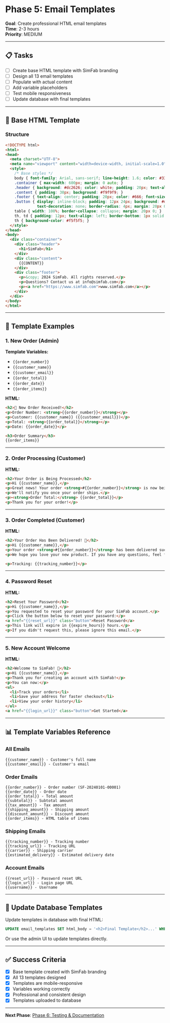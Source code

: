 # Phase 5: Email Templates

**Goal**: Create professional HTML email templates  
**Time**: 2-3 hours  
**Priority**: MEDIUM

---

## 📋 Tasks

- [ ] Create base HTML template with SimFab branding
- [ ] Design all 13 email templates
- [ ] Populate with actual content
- [ ] Add variable placeholders
- [ ] Test mobile responsiveness
- [ ] Update database with final templates

---

## 🎨 Base HTML Template

### Structure
```html
<!DOCTYPE html>
<html>
<head>
  <meta charset="UTF-8">
  <meta name="viewport" content="width=device-width, initial-scale=1.0">
  <style>
    /* Base styles */
    body { font-family: Arial, sans-serif; line-height: 1.6; color: #333; margin: 0; padding: 0; }
    .container { max-width: 600px; margin: 0 auto; }
    .header { background: #dc2626; color: white; padding: 20px; text-align: center; }
    .content { padding: 30px; background: #f9f9f9; }
    .footer { text-align: center; padding: 20px; color: #666; font-size: 12px; }
    .button { display: inline-block; padding: 12px 24px; background: #dc2626; color: white; 
              text-decoration: none; border-radius: 4px; margin: 20px 0; }
    table { width: 100%; border-collapse: collapse; margin: 20px 0; }
    th, td { padding: 12px; text-align: left; border-bottom: 1px solid #ddd; }
    th { background-color: #f5f5f5; }
  </style>
</head>
<body>
  <div class="container">
    <div class="header">
      <h1>SimFab</h1>
    </div>
    <div class="content">
      {{CONTENT}}
    </div>
    <div class="footer">
      <p>&copy; 2024 SimFab. All rights reserved.</p>
      <p>Questions? Contact us at info@simfab.com</p>
      <p><a href="https://www.simfab.com">www.simfab.com</a></p>
    </div>
  </div>
</body>
</html>
```

---

## 📧 Template Examples

### 1. New Order (Admin)

**Template Variables:**
- `{{order_number}}`
- `{{customer_name}}`
- `{{customer_email}}`
- `{{order_total}}`
- `{{order_date}}`
- `{{order_items}}`

**HTML:**
```html
<h2>🎉 New Order Received!</h2>
<p>Order Number: <strong>{{order_number}}</strong></p>
<p>Customer: {{customer_name}} ({{customer_email}})</p>
<p>Total: <strong>{{order_total}}</strong></p>
<p>Date: {{order_date}}</p>

<h3>Order Summary</h3>
{{order_items}}
```

---

### 2. Order Processing (Customer)

**HTML:**
```html
<h2>Your Order is Being Processed</h2>
<p>Hi {{customer_name}},</p>
<p>Great news! Your order <strong>#{{order_number}}</strong> is now being processed.</p>
<p>We'll notify you once your order ships.</p>
<p><strong>Order Total:</strong> {{order_total}}</p>
<p>Thank you for your order!</p>
```

---

### 3. Order Completed (Customer)

**HTML:**
```html
<h2>Your Order Has Been Delivered! 🎉</h2>
<p>Hi {{customer_name}},</p>
<p>Your order <strong>#{{order_number}}</strong> has been delivered successfully!</p>
<p>We hope you love your new product. If you have any questions, feel free to reach out.</p>

<p>Tracking: {{tracking_number}}</p>
```

---

### 4. Password Reset

**HTML:**
```html
<h2>Reset Your Password</h2>
<p>Hi {{customer_name}},</p>
<p>You requested to reset your password for your SimFab account.</p>
<p>Click the button below to reset your password:</p>
<a href="{{reset_url}}" class="button">Reset Password</a>
<p>This link will expire in {{expire_hours}} hours.</p>
<p>If you didn't request this, please ignore this email.</p>
```

---

### 5. New Account Welcome

**HTML:**
```html
<h2>Welcome to SimFab! 🎉</h2>
<p>Hi {{customer_name}},</p>
<p>Thank you for creating an account with SimFab!</p>
<p>You can now:</p>
<ul>
  <li>Track your orders</li>
  <li>Save your address for faster checkout</li>
  <li>View your order history</li>
</ul>
<a href="{{login_url}}" class="button">Get Started</a>
```

---

## 📊 Template Variables Reference

### All Emails
```
{{customer_name}} - Customer's full name
{{customer_email}} - Customer's email
```

### Order Emails
```
{{order_number}} - Order number (SF-20240101-00001)
{{order_date}} - Order date
{{order_total}} - Total amount
{{subtotal}} - Subtotal amount
{{tax_amount}} - Tax amount
{{shipping_amount}} - Shipping amount
{{discount_amount}} - Discount amount
{{order_items}} - HTML table of items
```

### Shipping Emails
```
{{tracking_number}} - Tracking number
{{tracking_url}} - Tracking URL
{{carrier}} - Shipping carrier
{{estimated_delivery}} - Estimated delivery date
```

### Account Emails
```
{{reset_url}} - Password reset URL
{{login_url}} - Login page URL
{{username}} - Username
```

---

## 🔄 Update Database Templates

Update templates in database with final HTML:

```sql
UPDATE email_templates SET html_body = '<h2>Final Template</h2>...' WHERE type = 'template_type';
```

Or use the admin UI to update templates directly.

---

## ✅ Success Criteria

- [x] Base template created with SimFab branding
- [x] All 13 templates designed
- [x] Templates are mobile-responsive
- [x] Variables working correctly
- [x] Professional and consistent design
- [x] Templates uploaded to database

---

**Next Phase**: [Phase 6: Testing & Documentation](./PHASE_6_TESTING_DOCUMENTATION.md)

